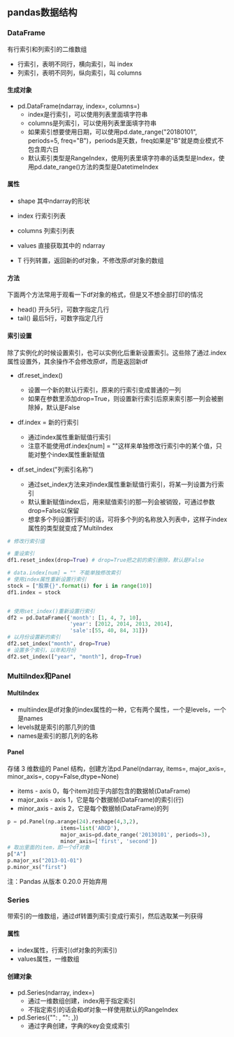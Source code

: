 ## pandas数据结构

### DataFrame

有行索引和列索引的二维数组

- 行索引，表明不同行，横向索引，叫 index
- 列索引，表明不同列，纵向索引，叫 columns

#### 生成对象

- pd.DataFrame(ndarray, index=, columns=)
  - index是行索引，可以使用列表里面填字符串
  - columns是列索引，可以使用列表里面填字符串
  - 如果索引想要使用日期，可以使用pd.date_range("20180101", periods=5, freq="B")，periods是天数，freq如果是"B"就是商业模式不包含周六日
  - 默认索引类型是RangeIndex，使用列表里填字符串的话类型是Index，使用pd.date_range()方法的类型是DatetimeIndex

#### 属性

- shape 其中ndarray的形状

- index 行索引列表

- columns 列索引列表

- values 直接获取其中的 ndarray

- T 行列转置，返回新的df对象，不修改原df对象的数组

#### 方法

下面两个方法常用于观看一下df对象的格式，但是又不想全部打印的情况

- head() 开头5行，可数字指定几行
- tail() 最后5行，可数字指定几行

#### 索引设置

除了实例化的时候设置索引，也可以实例化后重新设置索引。这些除了通过.index属性设置外，其余操作不会修改原df，而是返回新df

- df.reset_index()
  - 设置一个新的默认行索引，原来的行索引变成普通的一列
  - 如果在参数里添加drop=True，则设置新行索引后原来索引那一列会被删除掉，默认是False

- df.index = 新的行索引
  - 通过index属性重新赋值行索引
  - 注意不能使用df.index[num] = ""这样来单独修改行索引中的某个值，只能对整个index属性重新赋值

- df.set_index("列索引名称")
  - 通过set_index方法来对index属性重新赋值行索引，将某一列设置为行索引
  - 默认重新赋值index后，用来赋值索引的那一列会被销毁，可通过参数drop=False以保留
  - 想拿多个列设置行索引的话，可将多个列的名称放入列表中，这样子index属性的类型就变成了MultiIndex

```python
# 修改行索引值

# 重设索引
df1.reset_index(drop=True) # drop=True把之前的索引删除，默认是False

# data.index[num] = "" 不能单独修改索引
# 使用index属性重新设置行索引
stock = ["股票{}".format(i) for i in range(10)]
df1.index = stock


# 使用set_index()重新设置行索引
df2 = pd.DataFrame({'month': [1, 4, 7, 10],
                    'year': [2012, 2014, 2013, 2014],
                    'sale':[55, 40, 84, 31]})
# 以月份设置新的索引
df2.set_index("month", drop=True)
# 设置多个索引，以年和月份
df2.set_index(["year", "month"], drop=True)
```

### MultiIndex和Panel

#### MultiIndex

- multiindex是df对象的index属性的一种，它有两个属性，一个是levels，一个是names
- levels就是索引的那几列的值
- names是索引的那几列的名称

#### Panel

存储 3 维数组的 Panel 结构，创建方法pd.Panel(ndarray, items=, major_axis=, minor_axis=, copy=False,dtype=None)

- items - axis 0，每个item对应于内部包含的数据帧(DataFrame)
- major_axis - axis 1，它是每个数据帧(DataFrame)的索引(行)
- minor_axis - axis 2，它是每个数据帧(DataFrame)的列

```python
p = pd.Panel(np.arange(24).reshape(4,3,2),
                 items=list('ABCD'),
                 major_axis=pd.date_range('20130101', periods=3),
                 minor_axis=['first', 'second'])
# 取出里面的item，即一个df对象
p["A"]
p.major_xs("2013-01-01")
p.minor_xs("first")
```

注：Pandas 从版本 0.20.0 开始弃用

### Series

带索引的一维数组，通过df转置列索引变成行索引，然后选取某一列获得

#### 属性

- index属性，行索引(df对象的列索引)
- values属性，一维数组

#### 创建对象

- pd.Series(ndarray, index=)
  - 通过一维数组创建，index用于指定索引
  - 不指定索引的话会和df对象一样使用默认的RangeIndex
- pd.Series({"": , "": ,})
  - 通过字典创建，字典的key会变成索引
